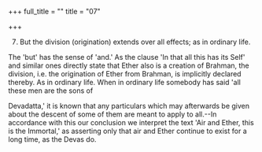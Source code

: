 +++
full_title = ""
title = "07"

+++


7. But the division (origination) extends over all effects; as in ordinary life.

The 'but' has the sense of 'and.' As the clause 'In that all this has its Self' and similar ones directly state that Ether also is a creation of Brahman, the division, i.e. the origination of Ether from Brahman, is implicitly declared thereby. As in ordinary life. When in ordinary life somebody has said 'all these men are the sons of

 Devadatta,' it is known that any particulars which may afterwards be given about the descent of some of them are meant to apply to all.--In accordance with this our conclusion we interpret the text 'Air and Ether, this is the Immortal,' as asserting only that air and Ether continue to exist for a long time, as the Devas do.

